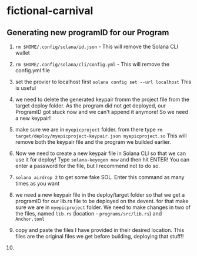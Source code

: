 # fictional-carnival

## Generating new programID for our Program

1. `rm $HOME/.config/solana/id.json` - This will remove the Solana CLI wallet

2. `rm $HOME/.config/solana/cli/config.yml` - This will remove the config.yml file

3. set the provier to localhost first `solana config set --url localhost` This is useful

4. we need to delete the generated keypair fromm the project file from the target deploy folder. As the program did not get deployed,
   our ProgramID got stuck now and we can't append it anymore! So we need a new keypair!

5. make sure we are in 	`myepicproject` folder. from there type `rm target/deploy/myepicproject-keypair.json myepicproject.so` This will remove
   both the keypair file and the program we builded earlier.

6. Now we need to create a new keypair file in Solana CLI so that we can use it for deploy! Type `solana-keyegen new` and then hit ENTER!
   You can enter a password for the file, but I recommend not to do so.

7. `solana airdrop 2` to get some fake SOL. Enter this command as many times as you want

8. we need a new keypair file in the deploy/target folder so that we get a programID for our lib.rs file to be deployed on the devent. for that make sure we are in `myepicproject` folder. We need to make changes in two of the files, named `lib.rs` (location - `programs/src/lib.rs`) and ``Anchor.toml``

9. copy and paste the files I have provided in their desired location. This files are the original files we get before building, deploying that stuff!!

10.
